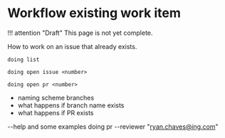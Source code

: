 # Workflow existing work item

!!! attention "Draft"
    This page is not yet complete.

How to work on an issue that already exists.

`doing list`

`doing open issue <number>`

`doing open pr <number>`
- naming scheme branches
- what happens if branch name exists
- what happens if PR exists

--help and some examples
doing pr --reviewer "ryan.chaves@ing.com"


